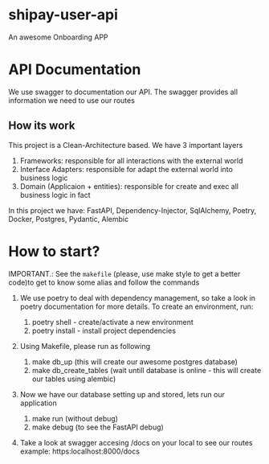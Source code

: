 # shipay-user-api

An awesome Onboarding APP

# API Documentation
We use swagger to documentation our API. The swagger provides all information we need to use our routes

## How its work
This project is a Clean-Architecture based. We have 3 important layers
1. Frameworks: responsible for all interactions with the external world
2. Interface Adapters: responsible for adapt the external world into business logic
3. Domain (Applicaion + entities): responsible for create and exec all business logic in fact

In this project we have: FastAPI, Dependency-Injector, SqlAlchemy, Poetry, Docker, Postgres, Pydantic, Alembic

# How to start?

IMPORTANT.: See the `makefile` (please, use make style to get a better code)to get to know some alias and follow the commands

1. We use poetry to deal with dependency management, so take a look in poetry documentation for more details. To create an environment, run:
    1. poetry shell - create/activate a new environment
    2. poetry install - install project dependencies

2. Using Makefile, please run as following
    1. make db_up (this will create our awesome postgres database)
    2. make db_create_tables (wait untill database is online - this will create our tables using alembic)

3. Now we have our database setting up and stored, lets run our application
    1. make run (without debug)
    2. make debug (to see the FastAPI debug)

4. Take a look at swagger accesing /docs on your local to see our routes
    example: https:localhost:8000/docs
